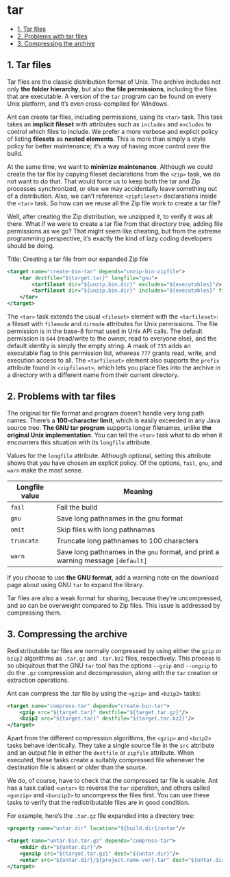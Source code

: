 # tar

<!-- TOC -->

- [1. Tar files](#1-tar-files)
- [2. Problems with tar files](#2-problems-with-tar-files)
- [3. Compressing the archive](#3-compressing-the-archive)

<!-- /TOC -->

## 1. Tar files

Tar files are the classic distribution format of Unix. The archive includes not only **the folder hierarchy**, but also **the file permissions**, including the files that are executable. A version of the `tar` program can be found on every Unix platform, and it’s even
cross-compiled for Windows.

Ant can create tar files, including permissions, using its `<tar>` task. This task takes an **implicit fileset** with attributes such as `includes` and `excludes` to control which files to include. We prefer a more verbose and explicit policy of listing **filesets** as **nested elements**. This is more than simply a style policy for better maintenance; it’s a way of having more control over the build.

At the same time, we want to **minimize maintenance**. Although we could create the tar file by copying fileset declarations from the `<zip>` task, we do not want to do that. That would force us to keep both the tar and Zip processes synchronized, or else we may accidentally leave something out of a distribution. Also, we can’t reference `<zipfileset>` declarations inside the `<tar>` task. So how can we reuse all the Zip file work to create a tar file?

Well, after creating the Zip distribution, we unzipped it, to verify it was all there. What if we were to create a tar file from that directory tree, adding file permissions as we go? That might seem like cheating, but from the extreme programming perspective, it’s exactly the kind of lazy coding developers should be doing.

Title: Creating a tar file from our expanded Zip file

```xml
<target name="create-bin-tar" depends="unzip-bin-zipfile">
    <tar destfile="${target.tar}" longfile="gnu">
        <tarfileset dir="${unzip.bin.dir}" excludes="${executables}"/>
        <tarfileset dir="${unzip.bin.dir}" includes="${executables}" filemode="755"/>
    </tar>
</target>
```

The `<tar>` task extends the usual `<fileset>` element with the `<tarfileset>`: a fileset with `filemode` and `dirmode` attributes for Unix permissions. The file permission is in the base-8 format used in Unix API calls. The default permission is `644` (read/write to the owner, read to everyone else), and the default identity is simply the empty string. A mask of `755` adds an executable flag to this permission list, whereas `777` grants read, write, and execution access to all. The `<tarfileset>` element also supports the `prefix` attribute found in `<zipfileset>`, which lets you place files into the archive in a directory with a different name from their current directory.

## 2. Problems with tar files

The original tar file format and program doesn’t handle very long path names. There’s a **100-character limit**, which is easily exceeded in any Java source tree. **The GNU tar program** supports longer filenames, unlike **the original Unix implementation**. You can tell the `<tar>` task what to do when it encounters this situation with its `longfile` attribute.

Values for the `longfile` attribute. Although optional, setting this attribute shows that you have chosen an explicit policy. Of the options, `fail`, `gnu`, and `warn` make the most sense.

| Longfile value | Meaning                                                      |
| -------------- | ------------------------------------------------------------ |
| `fail`         | Fail the build                                               |
| `gnu`          | Save long pathnames in the gnu format                        |
| `omit`         | Skip files with long pathnames                               |
| `truncate`     | Truncate long pathnames to 100 characters                    |
| `warn`         | Save long pathnames in the `gnu` format, and print a warning message `[default]` |

If you choose to use **the GNU format**, add a warning note on the download page about using GNU `tar` to expand the library.

Tar files are also a weak format for sharing, because they’re uncompressed, and so can be overweight compared to Zip files. This issue is addressed by compressing them.

## 3. Compressing the archive

Redistributable tar files are normally compressed by using either the `gzip` or `bzip2` algorithms as `.tar.gz` and `.tar.bz2` files, respectively. This process is so ubiquitous that the GNU `tar` tool has the options `--gzip` and `--ungzip` to do the `.gz` compression and decompression, along with the `tar` creation or extraction operations.

Ant can compress the .tar file by using the `<gzip>` and `<bzip2>` tasks:

```xml
<target name="compress-tar" depends="create-bin-tar">
    <gzip src="${target.tar}" destfile="${target.tar.gz}"/>
    <bzip2 src="${target.tar}" destfile="${target.tar.bz2}"/>
</target>
```

Apart from the different compression algorithms, the `<gzip>` and `<bzip2>` tasks behave identically. They take a single source file in the `src` attribute and an output file in either the `destfile` or `zipfile` attribute. When executed, these tasks create a suitably compressed file whenever the destination file is absent or older than the source.

We do, of course, have to check that the compressed tar file is usable. Ant has a task called `<untar>` to reverse the `tar` operation, and others called `<gunzip>` and `<bunzip2>` to uncompress the files first. You can use these tasks to verify that the redistributable files are in good condition.

For example, here’s the `.tar.gz` file expanded into a directory tree:

```xml
<property name="untar.dir" location="${build.dir}/untar"/>

<target name="untar-bin.tar.gz" depends="compress-tar">
    <mkdir dir="${untar.dir}"/>
    <gunzip src="${target.tar.gz}" dest="${untar.dir}"/>
    <untar src="${untar.dir}/${project.name-ver}.tar" dest="${untar.dir}"/>
</target>
```

